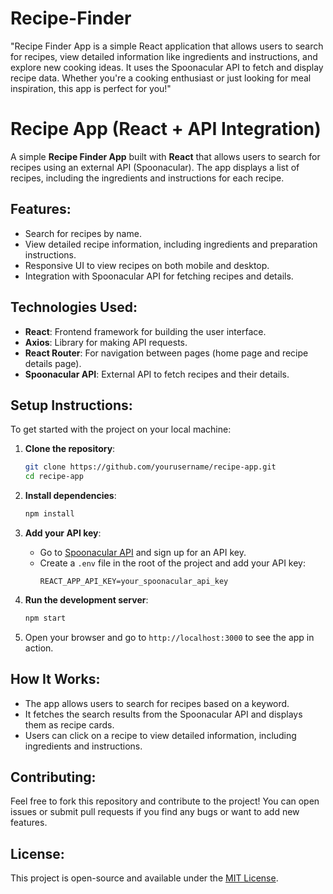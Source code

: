 # Recipe-Finder
"Recipe Finder App is a simple React application that allows users to search for recipes, view detailed information like ingredients and instructions, and explore new cooking ideas. It uses the Spoonacular API to fetch and display recipe data. Whether you're a cooking enthusiast or just looking for meal inspiration, this app is perfect for you!"
# Recipe App (React + API Integration)

A simple **Recipe Finder App** built with **React** that allows users to search for recipes using an external API (Spoonacular). The app displays a list of recipes, including the ingredients and instructions for each recipe.

## Features:
- Search for recipes by name.
- View detailed recipe information, including ingredients and preparation instructions.
- Responsive UI to view recipes on both mobile and desktop.
- Integration with Spoonacular API for fetching recipes and details.

## Technologies Used:
- **React**: Frontend framework for building the user interface.
- **Axios**: Library for making API requests.
- **React Router**: For navigation between pages (home page and recipe details page).
- **Spoonacular API**: External API to fetch recipes and their details.

## Setup Instructions:
To get started with the project on your local machine:

1. **Clone the repository**:
    ```bash
    git clone https://github.com/yourusername/recipe-app.git
    cd recipe-app
    ```

2. **Install dependencies**:
    ```bash
    npm install
    ```

3. **Add your API key**:
    - Go to [Spoonacular API](https://spoonacular.com/food-api) and sign up for an API key.
    - Create a `.env` file in the root of the project and add your API key:
      ```
      REACT_APP_API_KEY=your_spoonacular_api_key
      ```

4. **Run the development server**:
    ```bash
    npm start
    ```

5. Open your browser and go to `http://localhost:3000` to see the app in action.

## How It Works:
- The app allows users to search for recipes based on a keyword.
- It fetches the search results from the Spoonacular API and displays them as recipe cards.
- Users can click on a recipe to view detailed information, including ingredients and instructions.

## Contributing:
Feel free to fork this repository and contribute to the project! You can open issues or submit pull requests if you find any bugs or want to add new features.

## License:
This project is open-source and available under the [MIT License](LICENSE).
